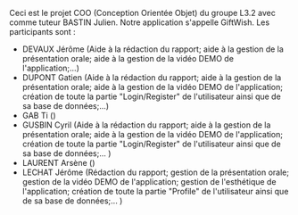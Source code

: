 Ceci est le projet COO (Conception Orientée Objet) du groupe L3.2 avec comme tuteur BASTIN Julien. Notre application s'appelle GiftWish.
Les participants sont :
  - DEVAUX Jérôme (Aide à la rédaction du rapport; aide à la gestion de la présentation orale; aide à la gestion de la vidéo DEMO de l'application;...)
  - DUPONT Gatien (Aide à la rédaction du rapport; aide à la gestion de la présentation orale; aide à la gestion de la vidéo DEMO de l'application; création de toute la partie "Login/Register" de l'utilisateur ainsi que de sa base de données;...)
  - GAB Ti ()
  - GUSBIN Cyril (Aide à la rédaction du rapport; aide à la gestion de la présentation orale; aide à la gestion de la vidéo DEMO de l'application; création de toute la partie "Login/Register" de l'utilisateur ainsi que de sa base de données;... )
  - LAURENT Arsène ()
  - LECHAT Jérôme (Rédaction du rapport; gestion de la présentation orale; gestion de la vidéo DEMO de l'application; gestion de l'esthétique de l'application; création de toute la partie "Profile" de l'utilisateur ainsi que de sa base de données;... )
